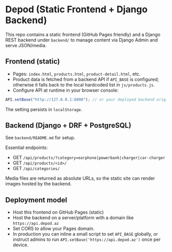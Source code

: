 # Depod (Static Frontend + Django Backend)

This repo contains a static frontend (GitHub Pages friendly) and a Django REST backend under `backend/` to manage content via Django Admin and serve JSON/media.

## Frontend (static)

- Pages: `index.html`, `products.html`, `product-detail.html`, etc.
- Product data is fetched from a backend API if `API_BASE` is configured; otherwise it falls back to the local hardcoded list in `js/products.js`.
- Configure API at runtime in your browser console:

```js
API.setBase("http://127.0.0.1:8000"); // or your deployed backend origin
```

The setting persists in `localStorage`.

## Backend (Django + DRF + PostgreSQL)

See `backend/README.md` for setup.

Essential endpoints:

- GET `/api/products/?category=earphone|powerbank|charger|car-charger`
- GET `/api/products/<id>/`
- GET `/api/categories/`

Media files are returned as absolute URLs, so the static site can render images hosted by the backend.

## Deployment model

- Host this frontend on GitHub Pages (static)
- Host the backend on a server/platform with a domain like `https://api.depod.az`
- Set CORS to allow your Pages domain.
- In production you can inline a small script to set `API_BASE` globally, or instruct admins to run `API.setBase('https://api.depod.az')` once per device.
